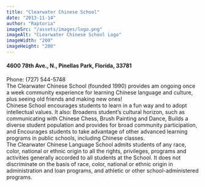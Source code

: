```yaml
---
title: "Clearwater Chinese School"
date: "2013-11-14"
author: "Raptoria"
imageSrc: "/assets/images/logo.png"
imageAlt: "CLearwater Chinese School Logo"
imageWidth: "200"
imageHeight: "200"
---
```


<p>
<h4>4600 78th Ave., N., Pinellas Park, Florida, 33781</h4>

Phone: (727) 544-5748
<br />
The Clearwater Chinese School (founded 1990) provides am ongoing once a week community experience for learning Chinese language and culture, plus seeing old friends and making new ones!
<br />
Chinese School encourages students to learn in a fun way and to adopt intellectual values. It also: Broadens student’s cultural horizon, such as communicating with Chinese Chess, Brush Painting and Dance, Builds a diverse student population and provides for broad community participation, and Encourages students to take advantage of other advanced learning programs in public schools, including Chinese classes.
<br />
The Clearwater Chinese Language School admits students of any race, color, national or ethnic origin to all the rights, privileges, programs and activities generally accorded to all students at the School. It does not discriminate on the basis of race, color, national or ethnic origin in administration and loan programs, and athletic or other school-administered programs.

</p>
